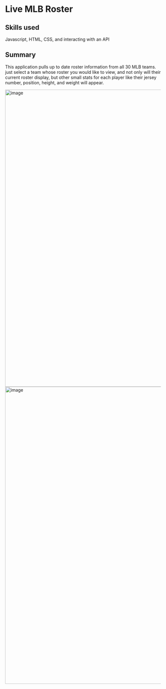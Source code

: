 # Live MLB Roster
## Skills used
Javascript, HTML, CSS, and interacting with an API
## Summary
This application pulls up to date roster information from all 30 MLB teams. just select a team whose roster you would like to view, and not only will their current roster display, but other small stats for each player like their jersey number, position, height, and weight will appear.

<img width="959" alt="image" src="https://github.com/user-attachments/assets/ccf9ebe7-ca81-457c-b948-64ef09e47a5c">
<img width="959" alt="image" src="https://github.com/user-attachments/assets/0665c76f-dc08-41b2-86c0-831d688fb021">


